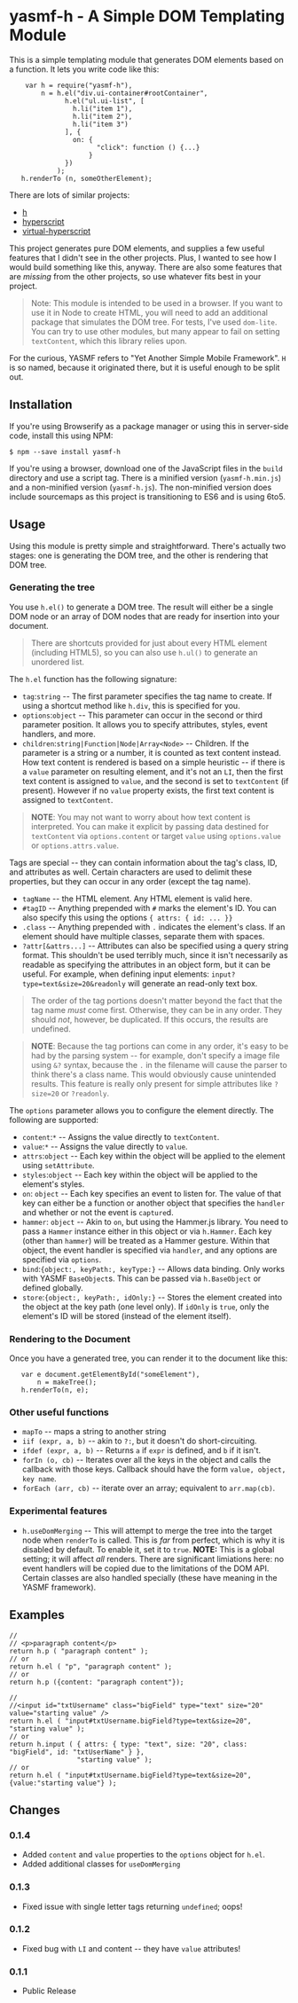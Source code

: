 # yasmf-h - A Simple DOM Templating Module

This is a simple templating module that generates DOM elements based on a function. It lets you write code like this:

```
    var h = require("yasmf-h"),
        n = h.el("div.ui-container#rootContainer",
              h.el("ul.ui-list", [
                h.li("item 1"),
                h.li("item 2"),
                h.li("item 3")
              ], {
                on: {
                      "click": function () {...}
                    }
              })
            );
   h.renderTo (n, someOtherElement);
```

There are lots of similar projects:

 * [h](https://www.npmjs.com/package/h)
 * [hyperscript](https://www.npmjs.com/package/hyperscript)
 * [virtual-hyperscript](https://www.npmjs.com/package/virtual-hyperscript)

This project generates pure DOM elements, and supplies a few useful features that I didn't see in the other projects. Plus, I
wanted to see how I would build something like this, anyway. There are also some features that are _missing_ from the other
projects, so use whatever fits best in your project.

> Note: This module is intended to be used in a browser. If you want to use it in Node to create HTML, you will need to add an
> additional package that simulates the DOM tree. For tests, I've used `dom-lite`. You can try to use other modules, but many
> appear to fail on setting `textContent`, which this library relies upon.

For the curious, YASMF refers to "Yet Another Simple Mobile Framework". `H` is so named, because it originated there, but it is
useful enough to be split out.

## Installation

If you're using Browserify as a package manager or using this in server-side code, install this using NPM:

```
$ npm --save install yasmf-h
```

If you're using a browser, download one of the JavaScript files in the `build` directory and use a script tag. There is a minified
version (`yasmf-h.min.js`) and a non-minified version (`yasmf-h.js`). The non-minified version does include sourcemaps as this project
is transitioning to ES6 and is using 6to5.

## Usage

Using this module is pretty simple and straightforward. There's actually two stages: one is generating the DOM tree, and the other
is rendering that DOM tree.

### Generating the tree

You use `h.el()` to generate a DOM tree. The result will either be a single DOM node or an array of DOM nodes that are ready for
insertion into your document.

> There are shortcuts provided for just about every HTML element (including HTML5), so you can also use `h.ul()` to
> generate an unordered list.

The `h.el` function has the following signature:

 * `tag`:`string` -- The first parameter specifies the tag name to create. If using a shortcut method like `h.div`, this is
   specified for you.
 * `options`:`object` -- This parameter can occur in the second or third parameter position. It allows you to specify attributes,
   styles, event handlers, and more.
 * `children`:`string|Function|Node|Array<Node>` -- Children. If the parameter is a string or a number, it is counted as text
   content instead. How text content is rendered is based on a simple heuristic -- if there is a `value` parameter on resulting
   element, and it's not an `LI`, then the first text content is assigned to `value`, and the second is set to `textContent` (if
   present). However if no `value` property exists, the first text content is assigned to `textContent`.

> **NOTE**: You may not want to worry about how text content is interpreted. You can make it explicit by passing data destined for
> `textContent` via `options.content` or target `value` using `options.value` or `options.attrs.value`.

Tags are special -- they can contain information about the tag's class, ID, and attributes as well. Certain characters are used to
delimit these properties, but they can occur in any order (except the tag name).

 * `tagName` -- the HTML element. Any HTML element is valid here.
 * `#tagID` -- Anything prepended with `#` marks the element's ID. You can also specify this using the options
   `{ attrs: { id: ... }}`
 * `.class` -- Anything prepended with `.` indicates the element's class. If an element should have multiple classes, separate
   them with spaces.
 * `?attr[&attrs...]` -- Attributes can also be specified using a query string format. This shouldn't be used terribly much,
   since it isn't necessarily as readable as specifying the attributes in an object form, but it can be useful. For example,
   when defining input elements: `input?type=text&size=20&readonly` will generate an read-only text box.

> The order of the tag portions doesn't matter beyond the fact that the tag name *must* come first. Otherwise, they can be in
> any order. They should *not*, however, be duplicated. If this occurs, the results are undefined.

> **NOTE**: Because the tag portions can come in any order, it's easy to be had by the parsing system -- for example, don't
> specify a image file using `&?` syntax, because the `.` in the filename will cause the parser to think there's a class name. This
> would obviously cause unintended results. This feature is really only present for simple attributes like `?size=20` or `?readonly`.

The `options` parameter allows you to configure the element directly. The following are supported:

 * `content`:`*` -- Assigns the value directly to `textContent`.
 * `value`:`*` -- Assigns the value directly to `value`.
 * `attrs`:`object` -- Each key within the object will be applied to the element using `setAttribute`.
 * `styles`:`object` -- Each key within the object will be applied to the element's styles.
 * `on`: `object` -- Each key specifies an event to listen for. The value of that key can either be a function or another object
   that specifies the `handler` and whether or not the event is `capture`d.
 * `hammer`: `object` -- Akin to `on`, but using the Hammer.js library. You need to pass a `Hammer` instance either in this object
   or via `h.Hammer`. Each key (other than `hammer`) will be treated as a Hammer gesture. Within that object, the event handler
   is specified via `handler`, and any options are specified via `options`.
 * `bind`:`{object:, keyPath:, keyType:}` -- Allows data binding. Only works with YASMF `BaseObject`s. This can be passed via
   `h.BaseObject` or defined globally.
 * `store`:`{object:, keyPath:, idOnly:}` -- Stores the element created into the object at the key path (one level only). If
   `idOnly` is `true`, only the element's ID will be stored (instead of the element itself).

### Rendering to the Document

Once you have a generated tree, you can render it to the document like this:

```
   var e document.getElementById("someElement"),
       n = makeTree();
   h.renderTo(n, e);
```

### Other useful functions

 * `mapTo` -- maps a string to another string
 * `iif (expr, a, b)` -- akin to `?:`, but it doesn't do short-circuiting.
 * `ifdef (expr, a, b)` -- Returns `a` if `expr` is defined, and `b` if it isn't.
 * `forIn (o, cb)` -- Iterates over all the keys in the object and calls the callback with those keys. Callback should have
   the form `value, object, key name`.
 * `forEach (arr, cb)` -- iterate over an array; equivalent to `arr.map(cb)`.

### Experimental features

 * `h.useDomMerging` -- This will attempt to merge the tree into the target node when `renderTo` is called. This is *far* from
   perfect, which is why it is disabled by default. To enable it, set it to `true`. **NOTE:** This is a global setting; it will
   affect *all* renders. There are significant limiations here: no event handlers will be copied due to the limitations of the
   DOM API. Certain classes are also handled specially (these have meaning in the YASMF framework).

## Examples

```
//
// <p>paragraph content</p>
return h.p ( "paragraph content" );
// or
return h.el ( "p", "paragraph content" );
// or
return h.p ({content: "paragraph content"});

//
//<input id="txtUsername" class="bigField" type="text" size="20" value="starting value" />
return h.el ( "input#txtUsername.bigField?type=text&size=20", "starting value" );
// or
return h.input ( { attrs: { type: "text", size: "20", class: "bigField", id: "txtUserName" } },
                 "starting value" );
// or
return h.el ( "input#txtUsername.bigField?type=text&size=20", {value:"starting value"} );
```

## Changes

### 0.1.4

* Added `content` and `value` properties to the `options` object for `h.el`.
* Added additional classes for `useDomMerging`

### 0.1.3

* Fixed issue with single letter tags returning `undefined`; oops!

### 0.1.2

* Fixed bug with `LI` and content -- they have `value` attributes!

### 0.1.1

* Public Release


